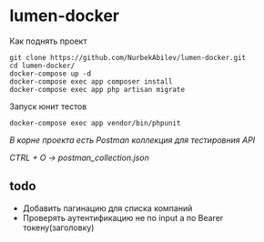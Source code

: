 # lumen-docker

Как поднять проект
```
git clone https://github.com/NurbekAbilev/lumen-docker.git
cd lumen-docker/
docker-compose up -d
docker-compose exec app composer install
docker-compose exec app php artisan migrate
```

Запуск юнит тестов
```
docker-compose exec app vendor/bin/phpunit
```

*В корне проекта есть Postman коллекция для тестировния API*

*CTRL + O -> postman_collection.json*

## todo
* Добавить пагинацию для списка компаний
* Проверять аутентификацию не по input а по Bearer токену(заголовку)
